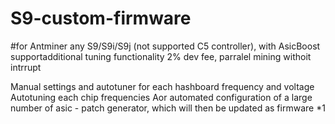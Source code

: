 # S9-custom-firmware
#for Antminer any S9/S9i/S9j (not supported C5 controller), with AsicBoost supportadditional tuning functionality
2% dev fee, parralel mining withoit intrrupt


Manual settings and autotuner for each hashboard frequency and voltage
Autotuning each chip frequencies
Аor automated configuration of a large number of asiс - patch generator, which will then be updated as firmware *1

